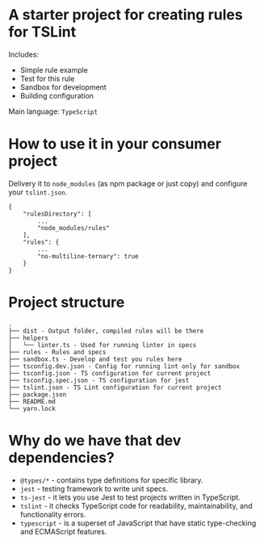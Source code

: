 # A starter project for creating rules for TSLint

Includes:
- Simple rule example
- Test for this rule
- Sandbox for development
- Building configuration

Main language: `TypeScript`

# How to use it in your consumer project

Delivery it to `node_modules` (as npm package or just copy) and configure your `tslint.json`.
```
{
    "rulesDirectory": [
        ...
        "node_modules/rules"
    ],
    "rules": {
        ...
        "no-multiline-ternary": true
    }
}
```

# Project structure

```
.
├── dist - Output folder, compiled rules will be there
├── helpers
│   └── linter.ts - Used for running linter in specs
├── rules - Rules and specs
├── sandbox.ts - Develop and test you rules here
├── tsconfig.dev.json - Config for running lint only for sandbox
├── tsconfig.json - TS configuration for current project
├── tsconfig.spec.json - TS configuration for jest
├── tslint.json - TS Lint configuration for current project
├── package.json
├── README.md
└── yarn.lock
```   

# Why do we have that dev dependencies?

* `@types/*` - contains type definitions for specific library.
* `jest` - testing framework to write unit specs.
* `ts-jest` - it lets you use Jest to test projects written in TypeScript.
* `tslint` - it checks TypeScript code for readability, maintainability, and functionality errors.
* `typescript` - is a superset of JavaScript that have static type-checking and ECMAScript features.
